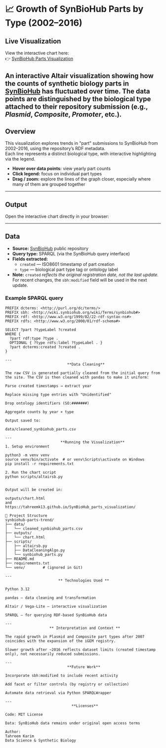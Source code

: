 # 📈 Growth of SynBioHub Parts by Type (2002–2016)

## Live Visualization
View the interactive chart here:  
👉 [SynBioHub Parts Visualization](https://tahreemk13.github.io/SynBioHub_parts_visualization/)


An interactive **Altair** visualization showing how the counts of synthetic biology parts in [SynBioHub](https://synbiohub.org/) has fluctuated over time. The data points are distinguished by the biological type attached to their repository submission (e.g., *Plasmid*, *Composite*, *Promoter*, etc.).
---

## Overview

This visualization explores trends in "part" submissions to SynBioHub from 2002–2016, using the repository’s RDF metadata.  
Each line represents a distinct biological type, with interactive highlighting via the legend.

- **Hover over data points:** view yearly part counts  
- **Click legend:** focus on individual part types  
- **Drag / zoom:** explore the lines of the graph closer, especially where many of them are grouped together

---

## Output

Open the interactive chart directly in your browser:

---

## Data

- **Source:** [SynBioHub](https://synbiohub.org/) public repository
- **Query type:** SPARQL (via the SynBioHub query interface)
- **Fields extracted:**
  - `created` — ISO8601 timestamp of part creation
  - `type` — biological part type tag or ontology label
- **Note:** `created` *reflects the original registration date, not the last update.*  
  For recent changes, the `sbh:modified` field will be used in the next update.

### Example SPARQL query
```sparql
PREFIX dcterms: <http://purl.org/dc/terms/>
PREFIX sbh: <http://wiki.synbiohub.org/wiki/Terms/synbiohub#>
PREFIX rdf: <http://www.w3.org/1999/02/22-rdf-syntax-ns#>
PREFIX rdfs: <http://www.w3.org/2000/01/rdf-schema#>

SELECT ?part ?typeLabel ?created
WHERE {
  ?part rdf:type ?type .
  OPTIONAL { ?type rdfs:label ?typeLabel . }
  ?part dcterms:created ?created .
}

---          
                            **Data Cleaning**

The raw CSV is generated partially cleaned from the initial query from the site. The CSV is then cleaned with pandas to make it uniform:

Parse created timestamps → extract year

Replace missing type entries with "Unidentified"

Drop ontology identifiers (SO:#######)

Aggregate counts by year × type

Output saved to:

data/cleaned_synbiohub_parts.csv

---
                         **Running the Visualization**
1. Setup environment

python3 -m venv venv
source venv/bin/activate  # or venv\Scripts\activate on Windows
pip install -r requirements.txt

2. Run the chart script
python scripts/altairsb.py


Output will be created in:

outputs/chart.html
and 
https://tahreemk13.github.io/SynBioHub_parts_visualization/

📂 Project Structure
synbiohub-parts-trend/
├── data/
│   └── cleaned_synbiohub_parts.csv
├── outputs/
│   └── chart.html
├── scripts/
│   ├── altairsb.py
│   ├── DataCleaningAlgo.py
│   └── synbiohub_parts.py
├── README.md
├── requirements.txt
└── venv/        # (ignored in Git)

---  
                        ** Technologies Used **

Python 3.12

pandas — data cleaning and transformation

Altair / Vega-Lite — interactive visualization

SPARQL — for querying RDF-based SynBioHub data

---
                    ** Interpretation and Context **

The rapid growth in Plasmid and Composite part types after 2007 coincides with the expansion of the iGEM registry.

Slower growth after ~2016 reflects dataset limits (created timestamp only), not necessarily reduced submissions.

---
                            **Future Work**

Incorporate sbh:modified to include recent activity

Add facet or filter controls (by registry or collection)

Automate data retrieval via Python SPARQLWrapper

---
                              **Licenses**

Code: MIT License

Data: SynBioHub data remains under original open access terms

Author:
Tahreem Karim
Data Science & Synthetic Biology